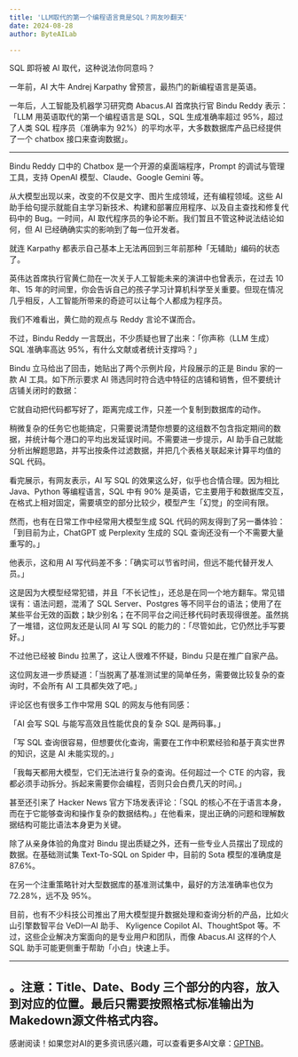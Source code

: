 ```yaml
---
title: 'LLM取代的第一个编程语言竟是SQL？网友吵翻天'
date: 2024-08-28
author: ByteAILab

---
```


SQL 即将被 AI 取代，这种说法你同意吗？

一年前，AI 大牛 Andrej Karpathy 曾预言，最热门的新编程语言是英语。

一年后，人工智能及机器学习研究商 Abacus.AI 首席执行官 Bindu Reddy 表示：「LLM 用英语取代的第一个编程语言是 SQL，SQL 生成准确率超过 95%，超过了人类 SQL 程序员（准确率为 92%）的平均水平，大多数数据库产品已经提供了一个 chatbox 接口来查询数据」。

---


Bindu Reddy 口中的 Chatbox 是一个开源的桌面端程序，Prompt 的调试与管理工具，支持 OpenAI 模型、Claude、Google Gemini 等。

从大模型出现以来，改变的不仅是文字、图片生成领域，还有编程领域。这些 AI 助手给句提示就能自主学习新技术、构建和部署应用程序、以及自主查找和修复代码中的 Bug。一时间，AI 取代程序员的争论不断。我们暂且不管这种说法结论如何，但 AI 已经确确实实的影响到了每一位开发者。

就连 Karpathy 都表示自己基本上无法再回到三年前那种「无辅助」编码的状态了。

英伟达首席执行官黄仁勋在一次关于人工智能未来的演讲中也曾表示，在过去 10 年、15 年的时间里，你会告诉自己的孩子学习计算机科学至关重要。但现在情况几乎相反，人工智能所带来的奇迹可以让每个人都成为程序员。

我们不难看出，黄仁勋的观点与 Reddy 言论不谋而合。

不过，Bindu Reddy 一言既出，不少质疑也冒了出来：「你声称（LLM 生成）SQL 准确率高达 95%，有什么文献或者统计支撑吗？」

Bindu 立马给出了回击，她贴出了两个示例片段，片段展示的正是 Bindu 家的一款 AI 工具。如下所示要求 AI 筛选同时符合选中特征的店铺和销售，但不要统计店铺关闭时的数据：

它就自动把代码都写好了，距离完成工作，只差一个复制到数据库的动作。

稍微复杂的任务它也能搞定，只需要说清楚你想要的这组数不包含指定期间的数据，并统计每个港口的平均出发延误时间。不需要进一步提示，AI 助手自己就能分析出解题思路，并写出按条件过滤数据，并把几个表格关联起来计算平均值的 SQL 代码。

看完展示，有网友表示，AI 写 SQL 的效果这么好，似乎也合情合理。因为相比 Java、Python 等编程语言，SQL 中有 90% 是英语，它主要用于和数据库交互，在格式上相对固定，需要填空的部分比较少，模型产生「幻觉」的空间有限。

然而，也有在日常工作中经常用大模型生成 SQL 代码的网友得到了另一番体验：「到目前为止，ChatGPT 或 Perplexity 生成的 SQL 查询还没有一个不需要大量重写的。」

他表示，这和用 AI 写代码差不多：「确实可以节省时间，但远不能代替开发人员。」

这是因为大模型经常犯错，并且「不长记性」，还总是在同一个地方翻车。常见错误有：语法问题，混淆了 SQL Server、Postgres 等不同平台的语法；使用了在某些平台无效的函数；缺少别名；在不同平台之间迁移代码时表现得很差。虽然挑了一堆错，这位网友还是认同 AI 写 SQL 的能力的：「尽管如此，它仍然比手写要好。」

不过他已经被 Bindu 拉黑了，这让人很难不怀疑，Bindu 只是在推广自家产品。

这位网友进一步质疑道：「当脱离了基准测试里的简单任务，需要做比较复杂的查询时，不会所有 AI 工具都失效了吧。」

评论区也有很多工作中常用 SQL 的网友与他有同感：

「AI 会写 SQL 与能写高效且性能优良的复杂 SQL 是两码事。」

「写 SQL 查询很容易，但想要优化查询，需要在工作中积累经验和基于真实世界的知识，这是 AI 未能实现的。」

「我每天都用大模型，它们无法进行复杂的查询。任何超过一个 CTE 的内容，我都必须手动拆分。拆起来需要你会编程，否则只会白费几天的时间。」

甚至还引来了 Hacker News 官方下场发表评论：「SQL 的核心不在于语言本身，而在于它能够查询和操作复杂的数据结构。」在他看来，提出正确的问题和理解数据结构可能比语法本身更为关键。

除了从亲身体验的角度对 Bindu 提出质疑之外，还有一些专业人员摆出了现成的数据。在基础测试集 Text-To-SQL on Spider 中，目前的 Sota 模型的准确度是 87.6%。

在另一个注重策略针对大型数据库的基准测试集中，最好的方法准确率也仅为 72.28%，远不及 95%。

目前，也有不少科技公司推出了用大模型提升数据处理和查询分析的产品，比如火山引擎数智平台 VeDI—AI 助手、 Kyligence Copilot AI、ThoughtSpot 等。不过，这些企业解决方案面向的是专业用户和团队，而像 Abacus.AI 这样的个人 SQL 助手可能更侧重于帮助「小白」快速上手。 

---
。注意：Title、Date、Body 三个部分的内容，放入到对应的位置。最后只需要按照格式标准输出为Makedown源文件格式内容。
---
感谢阅读！如果您对AI的更多资讯感兴趣，可以查看更多AI文章：[GPTNB](https://gptnb.com)。